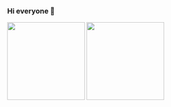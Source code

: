 ### Hi everyone 👋

<p float="left">
  <img src="https://github-readme-stats.vercel.app/api?username=MaxiAmZocken&show_icons=true&count_private=true&title_color=4f8cc9&text_color=9f9f9f&icon_color=4f8cc9&bg_color=181818" height="180">
  <img src="https://github-readme-stats.vercel.app/api/top-langs/?username=MaxiAmZocken&layout=compact&title_color=4f8cc9&text_color=9f9f9f&icon_color=4f8cc9&bg_color=181818" height="180">
</p>

[comment]: <> (Credit goes to https://github.com/strencher/)
